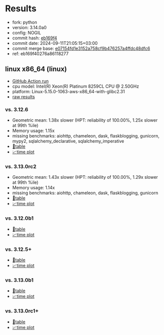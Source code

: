 # Results

- fork: python
- version: 3.14.0a0
- config: NOGIL
- commit hash: [eb169f4](https://github.com/python/cpython/commit/eb169f4)
- commit date: 2024-09-11T21:05:15+03:00
- commit merge base: [e07154fd1e3152a758cf9b476257a4ffdc48dfc6](https://github.com/python/cpython/commit/e07154fd1e3152a758cf9b476257a4ffdc48dfc6)
- ref: eb169f40276a86118277

## linux x86_64 (linux)

- [GitHub Action run](https://github.com/facebookexperimental/free-threading-benchmarking/actions/runs/10819936093)
- cpu model: Intel(R) Xeon(R) Platinum 8259CL CPU @ 2.50GHz
- platform: Linux-5.15.0-1063-aws-x86_64-with-glibc2.31
- [raw results](bm-20240911-linux-x86_64-python-eb169f40276a86118277-3.14.0a0-eb169f4.json)

### vs. 3.12.6

- Geometric mean: 1.38x slower (HPT: reliability of 100.00%, 1.25x slower at 99th %ile)
- Memory usage: 1.15x
- missing benchmarks: aiohttp, chameleon, dask, flaskblogging, gunicorn, mypy2, sqlalchemy_declarative, sqlalchemy_imperative
- [📄table](bm-20240911-linux-x86_64-python-eb169f40276a86118277-3.14.0a0-eb169f4-vs-3.12.6.md)
- [📈time plot](bm-20240911-linux-x86_64-python-eb169f40276a86118277-3.14.0a0-eb169f4-vs-3.12.6.svg)

### vs. 3.13.0rc2

- Geometric mean: 1.43x slower (HPT: reliability of 100.00%, 1.29x slower at 99th %ile)
- Memory usage: 1.14x
- missing benchmarks: aiohttp, chameleon, dask, flaskblogging, gunicorn
- [📄table](bm-20240911-linux-x86_64-python-eb169f40276a86118277-3.14.0a0-eb169f4-vs-3.13.0rc2.md)
- [📈time plot](bm-20240911-linux-x86_64-python-eb169f40276a86118277-3.14.0a0-eb169f4-vs-3.13.0rc2.svg)

### vs. 3.12.0b1

- [📄table](bm-20240911-linux-x86_64-python-eb169f40276a86118277-3.14.0a0-eb169f4-vs-3.12.0b1.md)
- [📈time plot](bm-20240911-linux-x86_64-python-eb169f40276a86118277-3.14.0a0-eb169f4-vs-3.12.0b1.svg)

### vs. 3.12.5+

- [📄table](bm-20240911-linux-x86_64-python-eb169f40276a86118277-3.14.0a0-eb169f4-vs-3.12.5%2B.md)
- [📈time plot](bm-20240911-linux-x86_64-python-eb169f40276a86118277-3.14.0a0-eb169f4-vs-3.12.5%2B.svg)

### vs. 3.13.0b1

- [📄table](bm-20240911-linux-x86_64-python-eb169f40276a86118277-3.14.0a0-eb169f4-vs-3.13.0b1.md)
- [📈time plot](bm-20240911-linux-x86_64-python-eb169f40276a86118277-3.14.0a0-eb169f4-vs-3.13.0b1.svg)

### vs. 3.13.0rc1+

- [📄table](bm-20240911-linux-x86_64-python-eb169f40276a86118277-3.14.0a0-eb169f4-vs-3.13.0rc1%2B.md)
- [📈time plot](bm-20240911-linux-x86_64-python-eb169f40276a86118277-3.14.0a0-eb169f4-vs-3.13.0rc1%2B.svg)

